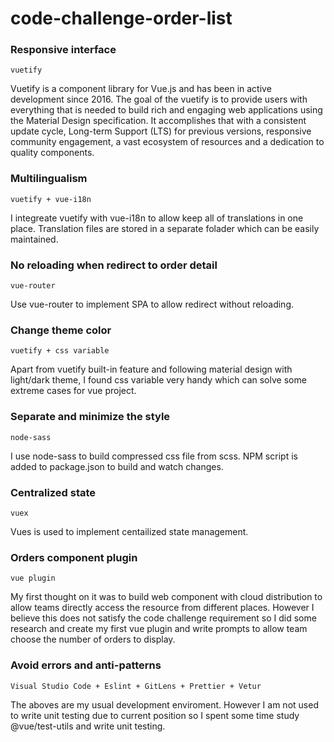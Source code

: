 # code-challenge-order-list

### Responsive interface

```
vuetify
```

Vuetify is a component library for Vue.js and has been in active development since 2016. The goal of the vuetify is to provide users with everything that is needed to build rich and engaging web applications using the Material Design specification. It accomplishes that with a consistent update cycle, Long-term Support (LTS) for previous versions, responsive community engagement, a vast ecosystem of resources and a dedication to quality components.

### Multilingualism

```
vuetify + vue-i18n
```

I integreate vuetify with vue-i18n to allow keep all of translations in one place. Translation files are stored in a separate folader which can be easily maintained.

### No reloading when redirect to order detail

```
vue-router
```

Use vue-router to implement SPA to allow redirect without reloading.

### Change theme color

```
vuetify + css variable
```

Apart from vuetify built-in feature and following material design with light/dark theme, I found css variable very handy which can solve some extreme cases for vue project.

### Separate and minimize the style

```
node-sass
```

I use node-sass to build compressed css file from scss. NPM script is added to package.json to build and watch changes.

### Centralized state

```
vuex
```

Vues is used to implement centailized state management.

### Orders component plugin

```
vue plugin
```

My first thought on it was to build web component with cloud distribution to allow teams directly access the resource from different places. However I believe this does not satisfy the code challenge requirement so I did some research and create my first vue plugin and write prompts to allow team choose the number of orders to display.

### Avoid errors and anti-patterns

```
Visual Studio Code + Eslint + GitLens + Prettier + Vetur
```

The aboves are my usual development enviroment. However I am not used to write unit testing due to current position so I spent some time study @vue/test-utils and write unit testing. 

